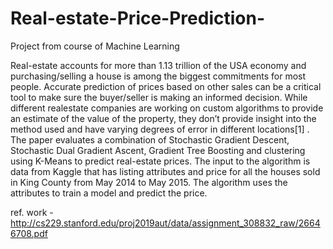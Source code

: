# Real-estate-Price-Prediction-
Project from course of Machine Learning

Real-estate accounts for more than 1.13 trillion of the USA economy and purchasing/selling a house is
among the biggest commitments for most people. Accurate prediction of prices based on other sales
can be a critical tool to make sure the buyer/seller is making an informed decision. While different realestate companies are working on custom algorithms to provide an estimate of the value of the property,
they don’t provide insight into the method used and have varying degrees of error in different
locations[1] . The paper evaluates a combination of Stochastic Gradient Descent, Stochastic Dual Gradient
Ascent, Gradient Tree Boosting and clustering using K-Means to predict real-estate prices.
The input to the algorithm is data from Kaggle that has listing attributes and price for all the houses
sold in King County from May 2014 to May 2015. The algorithm uses the attributes to train a model and
predict the price. 

ref. work - http://cs229.stanford.edu/proj2019aut/data/assignment_308832_raw/26646708.pdf
